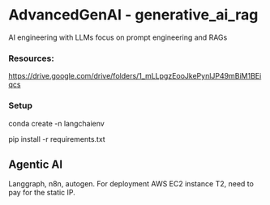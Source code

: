 # AdvancedGenAI - generative_ai_rag
AI engineering with LLMs focus on prompt engineering and RAGs

### Resources:
https://drive.google.com/drive/folders/1_mLLpgzEooJkePynlJP49mBiM1BEiqcs


### Setup 

conda create -n langchaienv 


pip install -r requirements.txt



## Agentic AI

Langgraph, n8n, autogen. For deployment AWS EC2 instance T2, need to pay for the static IP.
